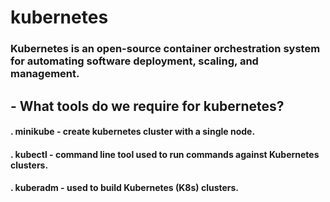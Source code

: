 # kubernetes
### Kubernetes is an open-source container orchestration system for automating software deployment, scaling, and management.

## - What tools do we require for kubernetes?
#### . minikube - create kubernetes cluster with a single node.
#### . kubectl - command line tool used to run commands against Kubernetes clusters.
#### . kuberadm - used to build Kubernetes (K8s) clusters.
